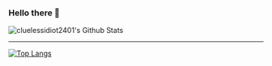 ### Hello there 👋

<img align="left" alt="cluelessidiot2401's Github Stats" src="https://github-readme-stats.vercel.app/api?username=cluelessidiot2401&theme=dark&show_icons=true&hide_border=true" />
<br/>

---

[![Top Langs](https://github-readme-stats.vercel.app/api/top-langs/?username=cluelessidiot2401)](https://github.com/anuraghazra/github-readme-stats)

<!--
**cluelessidiot2401/cluelessidiot2401** is a ✨ _special_ ✨ repository because its `README.md` (this file) appears on your GitHub profile.

Here are some ideas to get you started:

- 🔭 I’m currently working on ...
- 🌱 I’m currently learning ...
- 👯 I’m looking to collaborate on ...
- 🤔 I’m looking for help with ...
- 💬 Ask me about ...
- 📫 How to reach me: ...
- 😄 Pronouns: ...
- ⚡ Fun fact: ...
-->
